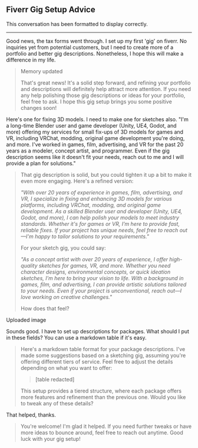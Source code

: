 ## Fiverr Gig Setup Advice
This conversation has been formatted to display correctly.

---

Good news, the tax forms went through. I set up my first 'gig' on fiverr. No inquiries yet from potential customers, but I need to create more of a portfolio and better gig descriptions. Nonetheless, I hope this will make a difference in my life.


>     
> Memory updated   
>     
> That's great news! It's a solid step forward, and refining your portfolio and descriptions will definitely help attract more attention. If you need any help polishing those gig descriptions or ideas for your portfolio, feel free to ask. I hope this gig setup brings you some positive changes soon!    


Here's one for fixing 3D models. I need to make one for sketches also. "I'm a long-time Blender user and game developer (Unity, UE4, Godot, and more) offering my services for small fix-ups of 3D models for games and VR, including VRChat, modding, original game development you're doing, and more. I've worked in games, film, advertising, and VR for the past 20 years as a modeler, concept artist, and programmer. Even if the gig description seems like it doesn't fit your needs, reach out to me and I will provide a plan for solutions."


>     
> That gig description is solid, but you could tighten it up a bit to make it even more engaging. Here's a refined version:   
>     
> *"With over 20 years of experience in games, film, advertising, and VR, I specialize in fixing and enhancing 3D models for various platforms, including VRChat, modding, and original game development. As a skilled Blender user and developer (Unity, UE4, Godot, and more), I can help polish your models to meet industry standards. Whether it's for games or VR, I’m here to provide fast, reliable fixes. If your project has unique needs, feel free to reach out—I'm happy to tailor solutions to your requirements."*   
>     
> For your sketch gig, you could say:   
>     
> *"As a concept artist with over 20 years of experience, I offer high-quality sketches for games, VR, and more. Whether you need character designs, environmental concepts, or quick ideation sketches, I’m here to bring your vision to life. With a background in games, film, and advertising, I can provide artistic solutions tailored to your needs. Even if your project is unconventional, reach out—I love working on creative challenges."*   
>     
> How does that feel?    


Uploaded image

Sounds good. I have to set up descriptions for packages. What should I put in these fields? You can use a markdown table if it's easy. 


>     
> Here's a markdown table format for your package descriptions. I've made some suggestions based on a sketching gig, assuming you're offering different tiers of service. Feel free to adjust the details depending on what you want to offer:   
>     
> > [table redacted] 
>     
> This setup provides a tiered structure, where each package offers more features and refinement than the previous one. Would you like to tweak any of these details?    


That helped, thanks.


>     
> You're welcome! I'm glad it helped. If you need further tweaks or have more ideas to bounce around, feel free to reach out anytime. Good luck with your gig setup!    
